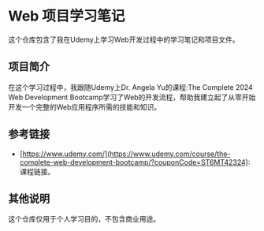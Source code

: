 # Web 项目学习笔记

这个仓库包含了我在Udemy上学习Web开发过程中的学习笔记和项目文件。

## 项目简介

在这个学习过程中，我跟随Udemy上Dr. Angela Yu的课程:The Complete 2024 Web Development Bootcamp学习了Web的开发流程，帮助我建立起了从零开始开发一个完整的Web应用程序所需的技能和知识。


## 参考链接

- [https://www.udemy.com/](https://www.udemy.com/course/the-complete-web-development-bootcamp/?couponCode=ST6MT42324): 课程链接。

## 其他说明

这个仓库仅用于个人学习目的，不包含商业用途。


